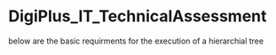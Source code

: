 # DigiPlus_IT_TechnicalAssessment

below are the basic requirments for the execution of a hierarchial tree
